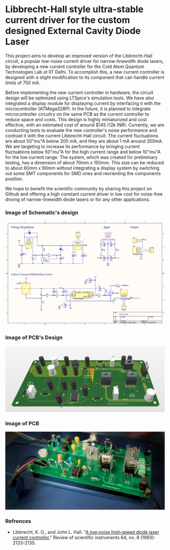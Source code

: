 # Libbrecht-Hall style ultra-stable current driver for the custom designed External Cavity Diode Laser
This project aims to develop an improved version of the Libbrecht-Hall circuit, a popular low-noise current driver for narrow-linewidth diode lasers, by developing a new current controller for the Cold Atom Quantum Technologies Lab at IIT Delhi. To accomplish this, a new current controller is designed with a slight modification to its component that can handle current limits of 750 mA.

Before implementing the new current controller in hardware, the circuit design will be optimized using LTSpice's simulation tools. We have also integrated a display module for displaying current by interfacing it with the microcontroller (ATMega328P). In the future, it is planned to integrate microcontroller circuitry on the same PCB as the current controller to reduce space and costs. This design is highly miniaturized and cost effective, with an estimated cost of around $145 (12k INR). Currently, we are conducting tests to evaluate the new controller's noise performance and contrast it with the current Libbrecht-Hall circuit. The current fluctuations are about 50"mu"A below 200 mA, and they are about 1 mA around 350mA. We are targeting to increase its performance by bringing current fluctuations below 50"mu"A for the high current range and below 10"mu"A for the low current range. The system, which was created for preliminary testing, has a dimension of about 70mm x 150mm. This size can be reduced to about 60mm x 90mm without integrating a display system by switching out some SMT components for SMD ones and reorienting the components position.

We hope to benefit the scientific community by sharing this project on Github and offering a high constant current driver in low cost for noise-free driving of narrow-linewidth diode lasers or for any other applications.

### Image of Schematic's design
![alt text](sch.png)
### Image of PCB's Design
![alt text](pcb2.png)
### Image of PCB
![alt text](pic1.jpeg)

### Refrences
<ul>
  <li> Libbrecht, K. G., and John L. Hall. "<a href="https://aip.scitation.org/doi/citedby/10.1063/1.1143949">A low‐noise high‐speed diode laser current controller.</a>" Review of scientific instruments 64, no. 8 (1993): 2133-2135.</li>
</ul>

